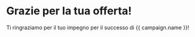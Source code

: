 # Grazie per la tua offerta!

Ti ringraziamo per il tuo impegno per il successo di {{ campaign.name }}!
